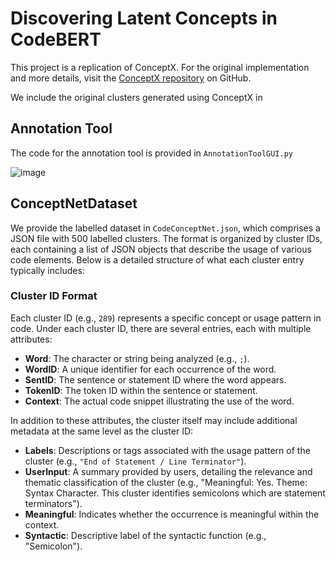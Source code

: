 # Discovering Latent Concepts in CodeBERT

This project is a replication of ConceptX. For the original implementation and more details, visit the [ConceptX repository](https://github.com/hsajjad/ConceptX) on GitHub.

We include the original clusters generated using ConceptX in 

## Annotation Tool
The code for the annotation tool is provided in `AnnotationToolGUI.py`

![image](https://github.com/arushisharma17/Redundancy-and-Concept-Analysis-for-Code-Trained-Language-Models/assets/28835447/763d90f9-afea-41c1-9462-2d4dd7e32fa8)

## ConceptNetDataset

We provide the labelled dataset in `CodeConceptNet.json`, which comprises a JSON file with 500 labelled clusters. The format is organized by cluster IDs, each containing a list of JSON objects that describe the usage of various code elements. Below is a detailed structure of what each cluster entry typically includes:

### Cluster ID Format
Each cluster ID (e.g., `289`) represents a specific concept or usage pattern in code. Under each cluster ID, there are several entries, each with multiple attributes:

- **Word**: The character or string being analyzed (e.g., `;`).
- **WordID**: A unique identifier for each occurrence of the word.
- **SentID**: The sentence or statement ID where the word appears.
- **TokenID**: The token ID within the sentence or statement.
- **Context**: The actual code snippet illustrating the use of the word.

In addition to these attributes, the cluster itself may include additional metadata at the same level as the cluster ID:

- **Labels**: Descriptions or tags associated with the usage pattern of the cluster (e.g., `"End of Statement / Line Terminator"`).
- **UserInput**: A summary provided by users, detailing the relevance and thematic classification of the cluster (e.g., "Meaningful: Yes. Theme: Syntax Character. This cluster identifies semicolons which are statement terminators").
- **Meaningful**: Indicates whether the occurrence is meaningful within the context.
- **Syntactic**: Descriptive label of the syntactic function (e.g., "Semicolon").
